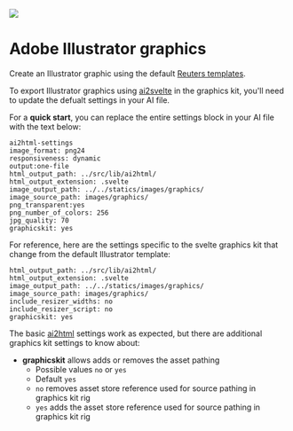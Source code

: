 ![](https://graphics.thomsonreuters.com/style-assets/images/logos/reuters-graphics-logo/svg/graphics-logo-color-dark.svg)

# Adobe Illustrator graphics

Create an Illustrator graphic using the default [Reuters templates](https://github.com/reuters-graphics/ai2html/tree/master/Reuters-Template).

To export Illustrator graphics using [ai2svelte](https://github.com/reuters-graphics/ai2html/blob/master/ai2svelte.js) in the graphics kit, you'll need to update the defualt settings in your AI file.

For a **quick start**, you can replace the entire settings block in your AI file with the text below:

```
ai2html-settings
image_format: png24
responsiveness: dynamic
output:one-file
html_output_path: ../src/lib/ai2html/
html_output_extension: .svelte
image_output_path: ../../statics/images/graphics/
image_source_path: images/graphics/
png_transparent:yes
png_number_of_colors: 256
jpg_quality: 70
graphicskit: yes
```

For reference, here are the settings specific to the svelte graphics kit that change from the default Illustrator template:

```
html_output_path: ../src/lib/ai2html/
html_output_extension: .svelte
image_output_path: ../../statics/images/graphics/
image_source_path: images/graphics/
include_resizer_widths: no
include_resizer_script: no
graphicskit: yes
```

The basic [ai2html](http://ai2html.org/) settings work as expected, but there are additional graphics kit settings to know about:

* **graphicskit** allows adds or removes the asset pathing 
   * Possible values `no` or `yes`
   * Default `yes` 
   *  `no` removes asset store reference used for source pathing in graphics kit rig
   *  `yes` adds the asset store reference used for source pathing in graphics kit rig
